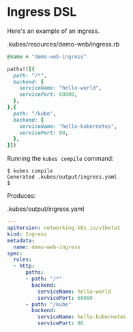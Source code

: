# Ingress DSL

Here's an example of an ingress.

.kubes/resources/demo-web/ingress.rb

```ruby
@name = "demo-web-ingress"

paths!([{
  path: "/*",
  backend: {
    serviceName: "hello-world",
    servicePort: 60000,
  },
},{
  path: "/kube",
  backend: {
    serviceName: "hello-kubernetes",
    servicePort: 80,
  },
}])
```

Running the `kubes compile` command:

    $ kubes compile
    Generated .kubes/output/ingress.yaml
    $

Produces:

.kubes/output/ingress.yaml

```yaml
---
apiVersion: networking.k8s.io/v1beta1
kind: Ingress
metadata:
  name: demo-web-ingress
spec:
  rules:
  - http:
      paths:
      - path: "/*"
        backend:
          serviceName: hello-world
          servicePort: 60000
      - path: "/kube"
        backend:
          serviceName: hello-kubernetes
          servicePort: 80
```

